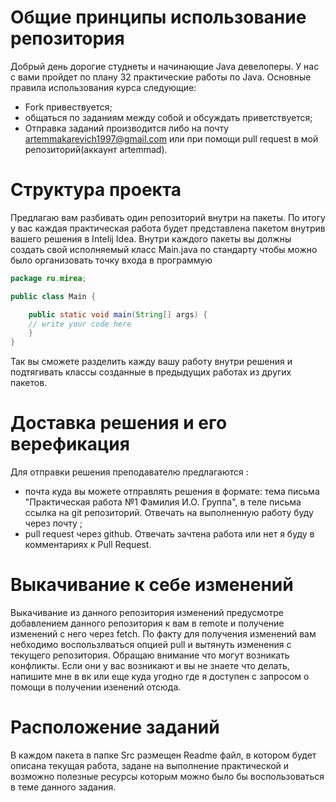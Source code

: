 # Общие принципы использование репозитория

Добрый день дорогие студнеты и начинающие Java девелоперы. У нас с вами пройдет по плану 32 практические работы по Java.
Основные правила использования курса следующие:
- Fork привествуется;
- общаться по заданиям между собой и обсуждать приветствуется;
- Отправка заданий производится либо на почту artemmakarevich1997@gmail.com или при помощи pull request в мой репозиторий(аккаунт artemmad).

# Структура проекта

Предлагаю вам разбивать один репозиторий внутри на пакеты. По итогу у вас каждая практическая работа будет представлена пакетом внутрив вашего решения в Intelij Idea. Внутри каждого пакеты вы должны создать свой исполняемый класс Main.java по стандарту чтобы можно было организовать точку входа в программую

```java
package ru.mirea;

public class Main {

    public static void main(String[] args) {
	// write your code here
    }
}
```

Так вы сможете разделить кажду вашу работу внутри решения и подтягивать классы созданные в предыдущих работах из других пакетов.

# Доставка решения и его верефикация

Для отправки решения преподавателю предлагаются :
- почта куда вы можете отправлять решения в формате: тема письма "Практическая работа №1 Фамилия И.О. Группа", в теле письма ссылка на git репозиторий. Отвечать на выполненную работу буду через почту ;
- pull request через github. Отвечать зачтена работа или нет я буду в комментариях к Pull Request.

# Выкачивание к себе изменений

Выкачивание из данного репозитория изменений предусмотре добавлением данного репозитория к вам в remote и получение изменений с него через fetch. По факту для получения изменений вам небходимо воспользлваться опцией pull и вытянуть изменения с текущего репозитория. Обращаю внимание что могут возникать конфликты. Если они у вас возникают и вы не знаете что делать, напишите мне в вк или еще куда угодно где я доступен с запросом о помощи в получении изенений отсюда.

# Расположение заданий

В каждом пакета в папке Src размещен Readme файл, в котором будет описана текущая работа, задане на выполнение практической и возможно полезные ресурсы которым можно было бы воспользоваться в теме данного задания.
